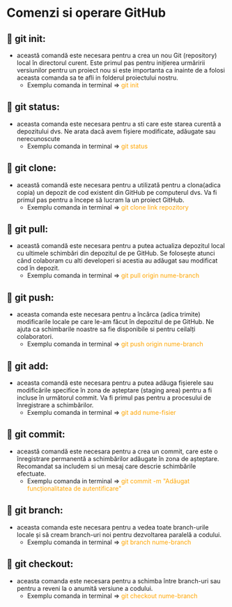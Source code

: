 
# Comenzi si operare GitHub


## 📌 git init:
- această comandă este necesara pentru a crea un nou Git (repository) local în directorul curent.
Este primul pas pentru inițierea urmăririi versiunilor pentru un proiect nou si este importanta ca
inainte de a folosi aceasta comanda sa te afli in folderul proiectului nostru.
  - Exemplu comanda in terminal => <span style="color:orange;">git init</span>

## 📌 git status:
- aceasta comanda este necesara pentru a sti care este starea curentă a depozitului dvs.
Ne arata dacă avem fișiere modificate, adăugate sau nerecunoscute
  - Exemplu comanda in terminal => <span style="color:orange;">git status</span>

## 📌 git clone:
- această comandă este necesara pentru a utilizată pentru a clona(adica copia) un depozit de cod existent
din GitHub pe computerul dvs. Va fi primul pas pentru a începe să lucram la un proiect GitHub.
  - Exemplu comanda in terminal => <span style="color:orange;">git clone link repozitory</span>

## 📌 git pull:
- această comandă este necesara pentru a putea actualiza depozitul local cu ultimele schimbări din depozitul de
pe GitHub. Se folosește atunci când colaboram cu alti developeri si acestia  au adăugat sau modificat cod în depozit.
  - Exemplu comanda in terminal => <span style="color:orange;">git pull origin nume-branch</span>

## 📌 git push:
- aceasta comanda este necesara pentru a încărca (adica trimite) modificarile locale pe care le-am făcut în
depozitul de pe GitHub. Ne ajuta ca schimbarile noastre sa fie disponibile si pentru ceilalți colaboratori.
  - Exemplu comanda in terminal => <span style="color:orange;">git push origin nume-branch</span>

## 📌 git add:
- aceasta comandă este necesara pentru a putea adăuga fișierele sau modificările specifice în zona de așteptare
(staging area) pentru a fi incluse în următorul commit.
Va fi primul pas pentru a procesului de înregistrare a schimbărilor.
  - Exemplu comanda in terminal => <span style="color:orange;">git add nume-fisier</span>

## 📌 git commit:
- această comandă este necesara pentru a crea un commit, care este o înregistrare permanentă a schimbărilor adăugate
în zona de așteptare. Recomandat sa includem  si un mesaj care descrie schimbările efectuate.
  - Exemplu comanda in terminal => <span style="color:orange;">git commit -m "Adăugat funcționalitatea de autentificare"</span>

## 📌 git branch:
- aceasta comanda este necesara pentru a vedea toate branch-urile locale și să cream branch-uri noi pentru
dezvoltarea paralelă a codului.
  - Exemplu comanda in terminal => <span style="color:orange;">git branch nume-branch</span>

## 📌 git checkout:
- aceasta comanda este necesara pentru a schimba între branch-uri sau pentru a reveni la o anumită versiune a codului.
  - Exemplu comanda in terminal =>  <span style="color:orange;">git checkout nume-branch</span>

